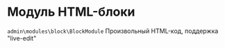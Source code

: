 Модуль HTML-блоки
====================

`admin\modules\block\BlockModule`
Произвольный HTML-код, поддержка "live-edit"